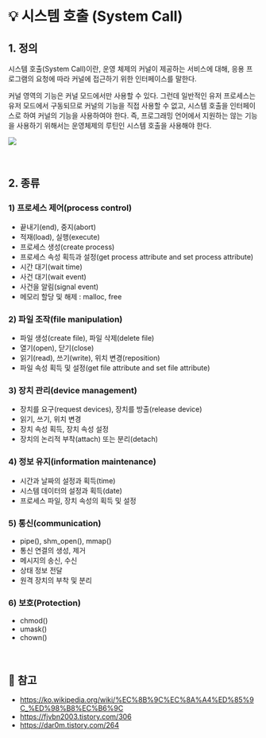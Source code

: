 # 💡 시스템 호출 (System Call)

## 1. 정의
시스템 호출(System Call)이란, 운영 체제의 커널이 제공하는 서비스에 대해, 응용 프로그램의 요청에 따라 커널에 접근하기 위한 인터페이스를 말한다. 

커널 영역의 기능은 커널 모드에서만 사용할 수 있다. 그런데 일반적인 유저 프로세스는 유저 모드에서 구동되므로 커널의 기능을 직접 사용할 수 없고, 시스템 호출을 인터페이스로 하여 커널의 기능을 사용하여야 한다. 
즉, 프로그래밍 언어에서 지원하는 않는 기능을 사용하기 위해서는 운영체제의 루틴인 시스템 호출을 사용해야 한다.

![](https://velog.velcdn.com/images/wisdom-one/post/2876cfc2-d12f-487f-9b2a-f67ca6e84c97/image.png)

<br/>



## 2. 종류

### 1) 프로세스 제어(process control)
- 끝내기(end), 중지(abort)
- 적재(load), 실행(execute)
- 프로세스 생성(create process)
- 프로세스 속성 획득과 설정(get process attribute and set process attribute)
- 시간 대기(wait time)
- 사건 대기(wait event)
- 사건을 알림(signal event)
- 메모리 할당 및 해제 : malloc, free


### 2) 파일 조작(file manipulation)
- 파일 생성(create file), 파일 삭제(delete file)
- 열기(open), 닫기(close)
- 읽기(read), 쓰기(write), 위치 변경(reposition)
- 파일 속성 획득 및 설정(get file attribute and set file attribute)

### 3) 장치 관리(device management)
- 장치를 요구(request devices), 장치를 방출(release device)
- 읽기, 쓰기, 위치 변경
- 장치 속성 획득, 장치 속성 설정
- 장치의 논리적 부착(attach) 또는 분리(detach)


### 4) 정보 유지(information maintenance)
- 시간과 날짜의 설정과 획득(time)
- 시스템 데이터의 설정과 획득(date)
- 프로세스 파일, 장치 속성의 획득 및 설정


### 5) 통신(communication)
- pipe(), shm_open(), mmap()
- 통신 연결의 생성, 제거
- 메시지의 송신, 수신
- 상태 정보 전달
- 원격 장치의 부착 및 분리


### 6) 보호(Protection)
- chmod()
- umask()
- chown()

<br/>

## 🔖 참고
- https://ko.wikipedia.org/wiki/%EC%8B%9C%EC%8A%A4%ED%85%9C_%ED%98%B8%EC%B6%9C
- https://fjvbn2003.tistory.com/306
- https://dar0m.tistory.com/264

